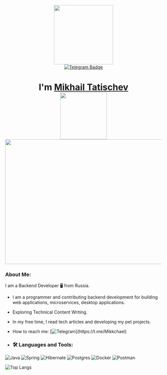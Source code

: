 <div id="header" align="center">
  <img src="https://media.giphy.com/media/v1.Y2lkPTc5MGI3NjExOGFkc2UzbTN3eG8wa2c1Y3doaTVrcnZuZGpnMzBxZXY5dWY2Nm84NyZlcD12MV9zdGlja2Vyc19zZWFyY2gmY3Q9cw/WFZvB7VIXBgiz3oDXE/giphy.gif" width="190"/>
</div>  

<div id="badges" align="center">
    <a href="https://t.me/Mikkchael">
       <img src="https://img.shields.io/badge/Telegram-blue?style=for-the-badge&logo=telegram&logoColor=white" alt="Telegram Badge"/>
    </a>
</div>  

<div align="center">
  <img src="https://komarev.com/ghpvc/?username=mikhaeltatischev&style=flat-square&color=blue" alt=""/>
</div>

<h1 align="center">I'm <a href="https://t.me/Mikkchael" target="_blank">Mikhail Tatischev</a> 

<div align="center">
    <img src="https://media.giphy.com/media/iDbDicWr95THaVsuIF/giphy.gif" width="150px"/>
</div>

<div align="center">
  <img src="https://media.giphy.com/media/2IudUHdI075HL02Pkk/giphy.gif" width="600" height="400"/>
</div>

### About Me:
I am a Backend Developer :desktop_computer: from Russia.

- I am a programmer and contributing backend development for building web applications, microservices, desktop applications.

- Exploring Technical Content Writing.

- In my free time, I read tech articles and developing my pet projects.

- How to reach me: [![Telegram](https://img.shields.io/badge/Telegram-blue?style=for-the-badge&logo=telegram&logoColor=white")](https://t.me/Mikkchael)
   
- ### :hammer_and_wrench: Languages and Tools:  
![Java](https://img.shields.io/badge/java-%23ED8B00.svg?style=for-the-badge&logo=openjdk&logoColor=white)
![Spring](https://img.shields.io/badge/spring-%236DB33F.svg?style=for-the-badge&logo=spring&logoColor=white)
![Hibernate](https://img.shields.io/badge/Hibernate-59666C?style=for-the-badge&logo=Hibernate&logoColor=white)
![Postgres](https://img.shields.io/badge/postgres-%23316192.svg?style=for-the-badge&logo=postgresql&logoColor=white)
![Docker](https://img.shields.io/badge/docker-%230db7ed.svg?style=for-the-badge&logo=docker&logoColor=white)
![Postman](https://img.shields.io/badge/Postman-FF6C37?style=for-the-badge&logo=postman&logoColor=white)

![Top Langs](https://github-readme-stats.vercel.app/api/top-langs/?username=mikhaeltatischev&theme=dark)
   
  
